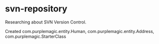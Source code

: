 # svn-repository
Researching about SVN Version Control.

Created com.purplemagic.entity.Human, com.purplemagic.entity.Address, com.purplemagic.StarterClass
